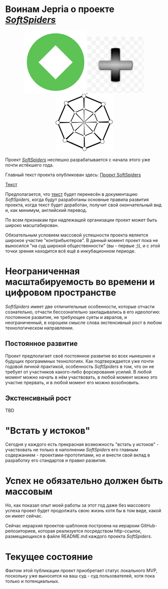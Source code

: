 # Воинам Jepria о проекте *[SoftSpiders](https://github.com/softspider)*

<p align="center">
  <a href="https://github.com/Jepria">
    <img src="./images/jepria-logo-85.png" />
  </a>
  <img src="./images/plus-3d-80.jpg" />
  <a href="https://github.com/softspider">
    <img src="./images/sslogo-from-github-40.png" />
  </a>
</p>

Проект *[SoftSpiders](https://github.com/softspider)* неспешно разрабатывается с начала этого уже почти истёкшего года.

Главный текст проекта опубликован здесь: [Проект SoftSpiders](https://github.com/softspider/softspiders)

[Текст](README.md)

Предполагается, что [текст](README.md) будет перенесён в документацию *SoftSpiders*, когда будут разработаны основные
правила развития проекта, когда текст будет доработан, получит свой окончательный вид и, как минимум, английский перевод.

По всем признакам при надлежащей организации проект может быть широко масштабирован. 

Обязательным условием массовой успешности проекта является широкое участие "контрибьютеров".
В данный момент проект пока не выносился "на суд широкой общественности" (вы - первые ;)), и с этой точки зрения
находится всё ещё в инкубационном периоде.

# Неограниченная масштабируемость во времени и цифровом пространстве 

*SoftSpiders* имеет две отличительные особенности, которые отчасти сознательно, отчасти бессознательно закладывались в его
идеологию: постоянное развитие, не требующее суеты и авралов, и неограниченный, в хорошем смысле слова экстенсивный рост
в любом технологическом направлении. 

## Постоянное развитие 

Проект предполагает своё постоянное развитие во всех нынешних и будущих программных технологиях.
Как подтверждается уже почти годовой личной практикой, особенность *SoftSpiders* в том, что он не требует от участников
какого-либо форсирования усилий. В любой момент можно начать в нём участвовать, в любой момент можно это участие
прервать, и в любой момент его можно возобновить. 

## Экстенсивный рост 

TBD
 
# "Встать у истоков" 

Сегодня у каждого есть прекрасная возможность "встать у истоков" - участвовать не только в наполнении *SoftSpiders* его
главным содержанием - проектами-прототипами, но и внести свой вклад в разработку его стандартов и правил развития.

# Успех не обязательно должен быть массовым 

Но, как показал опыт моей работы за этот год даже без массового успеха проект будет продолжать свою жизнь хотя бы в том виде, какой он
имеет сейчас.
 
Сейчас иерархия проектов-шаблонов построена на иерархии GitHub-репозиториев, которая реализуется посредством http-ссылок,
размещающихся в файле README.md каждого проекта *SoftSpiders*. 

# Текущее состояние

Фактом этой публикации проект приобретает статус локального MVP, поскольку уже выносится на ваш суд - суд пользователей, хотя пока
только и потенциальных.


 